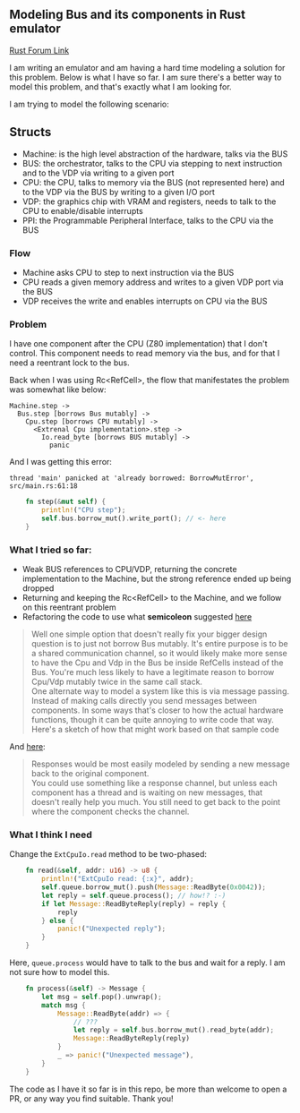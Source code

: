 ## Modeling Bus and its components in Rust emulator

[Rust Forum Link](https://users.rust-lang.org/t/modeling-bus-and-its-components-in-rust-emulator/92583)

I am writing an emulator and am having a hard time modeling a solution for this problem. Below is what I have so far. I am sure there's a better way to model this problem, and that's exactly what I am looking for.

I am trying to model the following scenario:

## Structs

- Machine: is the high level abstraction of the hardware, talks via the BUS
- BUS: the orchestrator, talks to the CPU via stepping to next instruction and to the VDP via writing to a given port
- CPU: the CPU, talks to memory via the BUS (not represented here) and to the VDP via the BUS by writing to a given I/O port
- VDP: the graphics chip with VRAM and registers, needs to talk to the CPU to enable/disable interrupts
- PPI: the Programmable Peripheral Interface, talks to the CPU via the BUS

### Flow

- Machine asks CPU to step to next instruction via the BUS
- CPU reads a given memory address and writes to a given VDP port via the BUS
- VDP receives the write and enables interrupts on CPU via the BUS

### Problem

I have one component after the CPU (Z80 implementation) that I don't control. This component needs to read memory via the bus, and for that I need a reentrant lock to the bus.

Back when I was using Rc<RefCell<Bus>>, the flow that manifestates the problem was somewhat like below:

```
Machine.step ->
  Bus.step [borrows Bus mutably] ->
    Cpu.step [borrows CPU mutably] ->
      <Extrenal Cpu implementation>.step ->
        Io.read_byte [borrows BUS mutably] ->
          panic
```

And I was getting this error:

```
thread 'main' panicked at 'already borrowed: BorrowMutError', src/main.rs:61:18
```

```rust
    fn step(&mut self) {
        println!("CPU step");
        self.bus.borrow_mut().write_port(); // <- here
    }
```

### What I tried so far:

- Weak BUS references to CPU/VDP, returning the concrete implementation to the Machine, but the strong reference ended up being dropped
- Returning and keeping the Rc<RefCell<Bus>> to the Machine, and we follow on this reentrant problem
- Refactoring the code to use what **semicoleon** suggested [here](https://users.rust-lang.org/t/modeling-bus-and-its-components-in-rust-emulator/92583/3)

> Well one simple option that doesn't really fix your bigger design question is to just not borrow Bus mutably. It's entire purpose is to be a shared communication channel, so it would likely make more sense to have the Cpu and Vdp in the Bus be inside RefCells instead of the Bus. You're much less likely to have a legitimate reason to borrow Cpu/Vdp mutably twice in the same call stack.  
> One alternate way to model a system like this is via message passing. Instead of making calls directly you send messages between components. In some ways that's closer to how the actual hardware functions, though it can be quite annoying to write code that way. Here's a sketch of how that might work based on that sample code

And [here](https://users.rust-lang.org/t/modeling-bus-and-its-components-in-rust-emulator/92583/8):

> Responses would be most easily modeled by sending a new message back to the original component.  
> You could use something like a response channel, but unless each component has a thread and is waiting on new messages, that doesn't really help you much. You still need to get back to the point where the component checks the channel.

### What I think I need

Change the `ExtCpuIo.read` method to be two-phased:

```rust
    fn read(&self, addr: u16) -> u8 {
        println!("ExtCpuIo read: {:x}", addr);
        self.queue.borrow_mut().push(Message::ReadByte(0x0042));
        let reply = self.queue.process(); // how!? :-)
        if let Message::ReadByteReply(reply) = reply {
            reply
        } else {
            panic!("Unexpected reply");
        }
    }
```

Here, `queue.process` would have to talk to the bus and wait for a reply. I am not sure how to model this.

```rust
    fn process(&self) -> Message {
        let msg = self.pop().unwrap();
        match msg {
            Message::ReadByte(addr) => {
                // ???
                let reply = self.bus.borrow_mut().read_byte(addr);
                Message::ReadByteReply(reply)
            }
            _ => panic!("Unexpected message"),
        }
    }
```

The code as I have it so far is in this repo, be more than welcome to open a PR, or any way you find suitable. Thank you!
